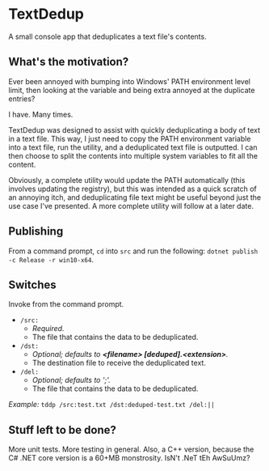 # TextDedup
A small console app that deduplicates a text file's contents.

## What's the motivation?
Ever been annoyed with bumping into Windows' PATH environment level limit, then looking at the variable and being extra annoyed at the duplicate entries? 

I have. Many times. 

TextDedup was designed to assist with quickly deduplicating a body of text in a text file. This way, I just need to copy the PATH environment variable into a text file, run the utility, and a deduplicated text file is outputted. I can then choose to split the contents into multiple system variables to fit all the content.

Obviously, a complete utility would update the PATH automatically (this involves updating the registry), but this was intended as a quick scratch of an annoying itch, and deduplicating file text might be useful beyond just the use case I've presented. A more complete utility will follow at a later date.

## Publishing
From a command prompt, `cd` into `src` and run the following: `dotnet publish -c Release -r win10-x64`.

## Switches
Invoke from the command prompt.

* `/src:` 
    * _Required._ 
    * The file that contains the data to be deduplicated.
* `/dst:`
    * _Optional; defaults to_ _**\<filename\> [deduped].\<extension\>**._ 
	* The destination file to receive the deduplicated text.
* `/del:`
    * _Optional; defaults to ';'._ 
	* The file that contains the data to be deduplicated.
    

_Example:_ `tddp /src:test.txt /dst:deduped-test.txt /del:||` 

## Stuff left to be done?
More unit tests. More testing in general. Also, a C++ version, because the C# .NET core version is a 60+MB monstrosity. IsN't .NeT tEh AwSuUmz?